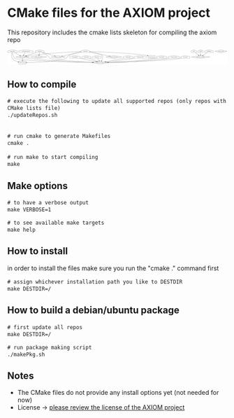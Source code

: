   CMake files for the AXIOM project
========================================

This repository includes the cmake lists skeleton for compiling the axiom repo

![Alt Axiom software Architecture map ](architecture.png?raw=true "Architecture map")


## How to compile

```
# execute the following to update all supported repos (only repos with CMake lists file)
./updateRepos.sh


# run cmake to generate Makefiles
cmake .

# run make to start compiling
make
```

## Make options

```
# to have a verbose output
make VERBOSE=1
```
```
# to see available make targets
make help
```

## How to install

in order to install the files make sure you run the "cmake ." command first

```
# assign whichever installation path you like to DESTDIR
make DESTDIR=/
```

## How to build a debian/ubuntu package

```
# first update all repos 
make DESTDIR=/

```

```
# run package making script
./makePkg.sh

```





## Notes

* The CMake files do not provide any install options yet (not needed for now)
* License -> [please review the license of the AXIOM project](http://git.axiom-project.eu/axiom-allocator/blob/master/COPYING)

